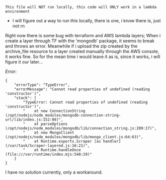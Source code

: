     This file will NOT run locally, this code will ONLY work in a lambda environment

* I will figure out a way to run this locally, there is one, i know there is, just not rn 

Right now there is some bug with terraform and AWS lambda layers; When i create a layer through TF with the 'mongodb' package, it seems to break and throws an error.
Meanwhile if i upload the zip created by the archive_file resource to a layer created manually through the AWS console, it works fine.
So for the mean time i would leave it as is, since it works, i will figure it our later...

*Error:*

    {
        "errorType": "TypeError",
        "errorMessage": "Cannot read properties of undefined (reading 'constructor')",
        "stack": [
            "TypeError: Cannot read properties of undefined (reading 'constructor')",
            "    at new ConnectionString (/opt/nodejs/node_modules/mongodb-connection-string-url/lib/index.js:152:98)",
            "    at parseOptions (/opt/nodejs/node_modules/mongodb/lib/connection_string.js:209:17)",
            "    at new MongoClient (/opt/nodejs/node_modules/mongodb/lib/mongo_client.js:64:63)",
            "    at Runtime.exports.Scraper [as handler] (/var/task/Scraper-layered.js:16:21)",
            "    at Runtime.handleOnce (file:///var/runtime/index.mjs:548:29)"
        ]
    }

I have no solution currently, only a workaround.
